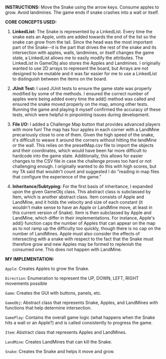 **INSTRUCTIONS:** Move the Snake using the arrow keys. Consume apples to grow. Avoid landmines. The game ends if snake crashes into a wall or itself.

**CORE CONCEPTS USED:**

  1. **LinkedList:**
  The Snake is represented by a LinkedList. Every time the snake eats an Apple,
  units are added towards the end of the list so the snake can grow from the
  tail. Since the head was the most important part of the Snake--it is the part
  that drives the rest of the snake and its intersection with apples, walls,
  landmines, or itself changes the game state, a LinkedList allows me to easily
  modify the attributes. The LinkedList in GameObj also stores the Apples and
  Landmines. I originally wanted to use 2D arrays to represent the board, but
  Arrays are not designed to be mutable and it was far easier for me to use a
  LinkedList to distinguish between the items on the board.

  2. **JUnit Test:**
  I used JUnit tests to ensure the game state was properly modified by some of
  the methods. I ensured the correct number of apples were being added every
  time the add() method was called and ensured the snake moved properly on the
  map, among other tests. Running the game and playing it myself confirmed the
  accuracy of these tests, which were helpful in pinpointing issues during
  development.

  3. **File I/O:**
  I added a Challenge Map button that provides advanced players with more fun!
  The map has four apples in each corner with a LandMine precariously close to
  one of them. Given the high speed of the snake, it's difficult to weave it
  around the corners without hitting the landMine or the wall. This relies on
  the presetMap.csv file to import the objects and their coordinates, which
  would have been far more difficult to hardcode into the game state.
  Additionally, this allows for easier changes to the CSV file in case the
  challenge proves too hard or not challenging enough. I originally wanted to do
  this with high scores, but my TA said that wouldn't count and suggested I do
  "reading in map files that configure the experience of the game."

  4. **Inheritance/Subtyping:**
  For the first basis of inheritance, I expanded upon the given GameObj class.
  This abstract class is subclassed by Item, which is another abstract class.
  Item consists of Apple and LandMine, and it holds the velocity and size of
  each constant (it wouldn't make sense to have an Apple or LandMine move, at
  least in this current version of Snake). Item is then subclassed by Apple and
  LandMine, which differ in their implementations. For instance, Apple's add()
  function caps the number of Apples that can appear on the map as to not ramp
  up the difficulty too quickly, though there is no cap on the number of
  LandMines. Apple must also consider the effects of intersecting with a snake
  with respect to the fact that the Snake must therefore grow and new Apples may
  be formed to replenish the consumed one. This does not happen with LandMine.

**MY IMPLEMENTATION:**

  ```Apple```: Creates Apples to grow the Snake.
  
  ```Direction```: Enumeration to represent the UP, DOWN, LEFT, RIGHT movements
  possible
  
 ```Game```: Creates the GUI with buttons, panels, etc.
  
  ```GameObj```: Abstract class that represents Snake, Apples, and LandMines with
  functions that help determine intersection.
  
  ```GamePlay```: Contains the overall game logic (what happens when the Snake hits a
  wall or an Apple?) and is called consistently to progress the game.
  
  ```Item```: Abstract class that represents Apples and LandMines.
  
  ```LandMine```: Creates LandMines that can kill the Snake.
  
  ```Snake```: Creates the Snake and helps it move and grow.
